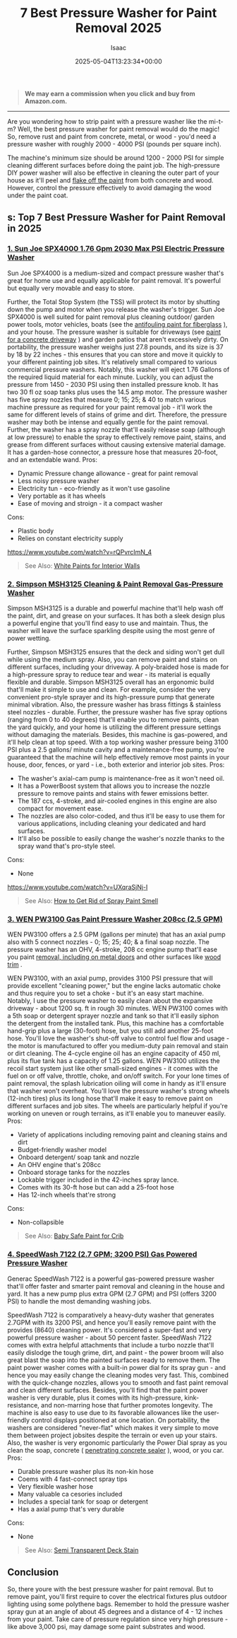 ﻿---
author: Isaac
layout: post
title: 7 Best Pressure Washer for Paint Removal 2025
date: '2025-05-04T13:23:34+00:00'
categories:
- Pressure Washers
tags: []
slug: /best-pressure-washer-for-paint-removal/
lastmod: 2025-05-07T12:21:25+03:00
---
> **We may earn a commission when you click and buy from Amazon.com.**
>

---
Are you wondering how to strip paint with a pressure washer like the mi-t-m? Well, the best pressure washer for paint removal would do the magic! So, remove rust and paint from concrete, metal, or wood - you'd need a pressure washer with roughly 2000 - 4000 PSI (pounds per square inch).

The machine's minimum size should be around 1200 - 2000 PSI for simple cleaning different surfaces before doing the paint job.
The high-pressure DIY power washer will also be effective in cleaning the outer part of your house as it'll peel and
[flake off the paint](http://www2.ca.uky.edu/hes/fcs/factshts/HF-LRA.051.PDF)
from both concrete and wood. However, control the pressure effectively to avoid damaging the wood under the paint coat.
## s: Top 7 Best Pressure Washer for Paint Removal in 2025
### [1. Sun Joe SPX4000 1.76 Gpm 2030 Max PSI Electric Pressure Washer](https://www.amazon.com/dp/B01NBVBT3I/?tag=p-policy-20)
Sun Joe SPX4000 is a medium-sized and compact pressure washer that's great for home use and equally applicable for paint removal. It's powerful but equally very movable and easy to store.

Further, the Total Stop System (the TSS) will protect its motor by shutting down the pump and motor when you release the washer's trigger.
Sun Joe SPX4000 is well suited for paint removal plus cleaning outdoor/ garden power tools, motor vehicles, boats (see the
[antifouling paint for fiberglass](https://pestpolicy.com/best-antifouling-paint-for-fiberglass/)
), and your house. The pressure washer is suitable for driveways (see
[paint for a concrete driveway](https://pestpolicy.com/best-paint-for-a-concrete-driveway/)
) and garden patios that aren't excessively dirty.
On portability, the pressure washer weighs just 27.8 pounds, and its size is 37 by 18 by 22 inches - this ensures that you can store and move it quickly to your different painting job sites. It's relatively small compared to various commercial pressure washers.
Notably, this washer will eject 1.76 Gallons of the required liquid material for each minute. Luckily, you can adjust the pressure from 1450 - 2030 PSI using then installed pressure knob. It has two 30 fl oz soap tanks plus uses the 14.5 amp motor.
The pressure washer has five spray nozzles that measure 0; 15; 25; & 40 to match various machine pressure as required for your paint removal job - it'll work the same for different levels of stains of grime and dirt. Therefore, the pressure washer may both be intense and equally gentle for the paint removal.
Further, the washer has a spray nozzle that'll easily release soap (although at low pressure) to enable the spray to effectively remove paint, stains, and grease from different surfaces without causing extensive material damage. It has a garden-hose connector, a pressure hose that measures 20-foot, and an extendable wand.
Pros:
- Dynamic Pressure change allowance - great for paint removal
- Less noisy pressure washer
- Electricity tun - eco-friendly as it won't use gasoline
- Very portable as it has wheels
- Ease of moving and stroign - it a compact washer

Cons:
- Plastic body
- Relies on constant electricity supply

https://www.youtube.com/watch?v=rQPvrcImN_4
> See Also:
> [White Paints for Interior Walls](https://pestpolicy.com/best-white-paints-for-interior-walls/)
### [2. Simpson MSH3125 Cleaning & Paint Removal Gas-Pressure Washer](https://www.amazon.com/dp/B004MXKUCY/?tag=p-policy-20)
Simpson MSH3125 is a durable and powerful machine that'll help wash off the paint, dirt, and grease on your surfaces. It has both a sleek design plus a powerful engine that you'll find easy to use and maintain. Thus, the washer will leave the surface sparkling despite using the most genre of power wetting.

Further, Simpson MSH3125 ensures that the deck and siding won't get dull while using the medium spray. Also, you can remove paint and stains on different surfaces, including your driveway. A poly-braided hose is made for a high-pressure spray to reduce tear and wear - its material is equally flexible and durable.
Simpson MSH3125 overall has an ergonomic build that'll make it simple to use and clean. For example, consider the very convenient pro-style sprayer and its high-pressure pump that generate minimal vibration. Also, the pressure washer has brass fittings & stainless steel nozzles - durable.
Further, the pressure washer has five spray options (ranging from 0 to 40 degrees) that'll enable you to remove paints, clean the yard quickly, and your home is utilizing the different pressure settings without damaging the materials. Besides, this machine is gas-powered, and it'll help clean at top speed.
With a top working washer pressure being 3100 PSI plus a 2.5 gallons/ minute cavity and a maintenance-free pump, you're guaranteed that the machine will help effectively remove most paints in your house, door, fences, or yard - i.e., both exterior and interior job sites.
Pros:
- The washer's axial-cam pump is maintenance-free as it won't need oil.
- It has a PowerBoost system that allows you to increase the nozzle pressure to remove paints and stains with fewer emissions better.
- The 187 ccs, 4-stroke, and air-cooled engines in this engine are also compact for movement ease.
- The nozzles are also color-coded, and thus it'll be easy to use them for various applications, including cleaning your dedicated and hard surfaces.
- It'll also be possible to easily change the washer's nozzle thanks to the spray wand that's pro-style steel.

Cons:
- None

https://www.youtube.com/watch?v=UXqraSjNj-I
> See Also:
> [How to Get Rid of Spray Paint Smell](https://pestpolicy.com/how-to-get-rid-of-spray-paint-smell/)
### [3. WEN PW3100 Gas Paint Pressure Washer 208cc (2.5 GPM)](https://www.amazon.com/dp/B07Q1SWT94/?tag=p-policy-20)
WEN PW3100 offers a 2.5 GPM (gallons per minute) that has an axial pump also with 5 connect nozzles - 0; 15; 25; 40; & a final soap nozzle. The pressure washer has an OHV, 4-stroke, 208 cc engine pump that'll ease you paint
[removal, including on metal doors](https://pestpolicy.com/how-to-remove-paint-from-metal-door/)
and other surfaces like
[wood trim](https://pestpolicy.com/how-to-remove-paint-from-wood-trim/)
.

WEN PW3100, with an axial pump, provides 3100 PSI pressure that will provide excellent "cleaning power," but the engine lacks automatic choke and thus require you to set a choke - but it's an easy start machine. Notably, I use the pressure washer to easily clean about the expansive driveway - about 1200 sq. ft in rough 30 minutes.
WEN PW3100 comes with a 5th soap or detergent sprayer nozzle and tank so that it'll easily siphon the detergent from the installed tank. Plus, this machine has a comfortable hand-grip plus a large (30-foot) hose, but you still add another 25-foot hose.
You'll love the washer's shut-off valve to control fuel flow and usage - the motor is manufactured to offer you medium-duty pain removal and stain or dirt cleaning. The 4-cycle engine oil has an engine capacity of 450 ml, plus its flue tank has a capacity of 1.25 gallons.
WEN PW3100 utilizes the recoil start system just like other small-sized engines - it comes with the fuel on or off valve, throttle, choke, and on/off switch. For your lone times of paint removal, the splash lubrication oiling will come in handy as it'll ensure that washer won't overheat.
You'll love the pressure washer's strong wheels (12-inch tires) plus its long hose that'll make it easy to remove paint on different surfaces and job sites. The wheels are particularly helpful if you're working on uneven or rough terrains, as it'll enable you to maneuver easily.
Pros:
- Variety of applications including removing paint and cleaning stains and dirt
- Budget-friendly washer model
- Onboard detergent/ soap tank and nozzle
- An OHV engine that's 208cc
- Onboard storage tanks for the nozzles
- Lockable trigger included in the 42-inches spray lance.
- Comes with its 30-ft hose but can add a 25-foot hose
- Has 12-inch wheels that're strong

Cons:
- Non-collapsible

> See Also:
> [Baby Safe Paint for Crib](https://pestpolicy.com/best-baby-safe-paint-for-crib/)
### [4. SpeedWash 7122 (2.7 GPM; 3200 PSI) Gas Powered Pressure Washer](https://www.amazon.com/dp/B06XHJHGZN/?tag=p-policy-20)
Generac
SpeedWash 7122 is a powerful gas-powered pressure washer that'll offer faster and smarter paint removal and cleaning in the house and yard. It has a new pump plus extra GPM (2.7 GPM) and PSI (offers 3200 PSI) to handle the most demanding washing jobs.

SpeedWash 7122 is comparatively a heavy-duty washer that generates 2.7GPM with its 3200 PSI, and hence you'll easily remove paint with the provides (8640) cleaning power. It's considered a super-fast and very powerful pressure washer - about 50 percent faster.
SpeedWash 7122 comes with extra helpful attachments that include a turbo nozzle that'll easily dislodge the tough grime, dirt, and paint - the power broom will also great blast the soap into the painted surfaces ready to remove them.
The paint power washer comes with a built-in power dial for its spray gun - and hence you may easily change the cleaning modes very fast. This, combined with the quick-change nozzles, allows you to smooth and fast paint removal and clean different surfaces.
Besides, you'll find that the paint power washer is very durable, plus it comes with its high-pressure, kink-resistance, and non-marring hose that further promotes longevity. The machine is also easy to use due to its favorable allowances like the user-friendly control displays positioned at one location.
On portability, the washers are considered "never-flat" which makes it very simple to move them between project jobsites despite the terrain or even up your stairs. Also, the washer is very ergonomic particularly the Power Dial spray as you clean the soap, concrete (
[penetrating concrete sealer](https://pestpolicy.com/best-penetrating-concrete-sealer/)
), wood, or you car.
Pros:
- Durable pressure washer plus its non-kin hose
- Coems with 4 fast-connect spray tips
- Very flexible washer hose
- Many valuable ca cesories included
- Includes a special tank for soap or detergent
- Has a axial pump that's very durable

Cons:
- None

> See Also:
> [Semi Transparent Deck Stain](https://pestpolicy.com/best-semi-transparent-deck-stain/)
## Conclusion
So, there youre with the best pressure washer for paint removal. But to remove paint, you'll first require to cover the electrical fixtures plus outdoor lighting using some polythene bags.
Remember to hold the pressure washer spray gun at an angle of about 45 degrees and a distance of 4 - 12 inches from your paint. Take care of pressure regulation since very high pressure - like above 3,000 psi, may damage some paint substrates and wood.
